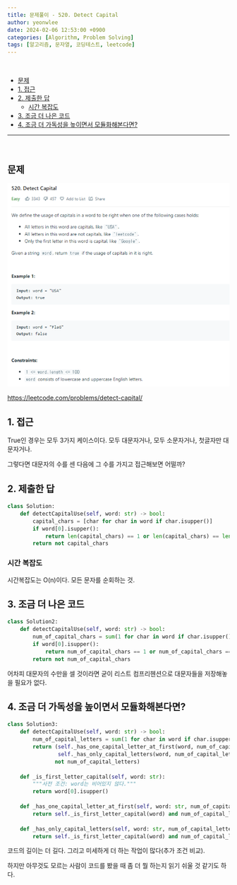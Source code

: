 ```yaml
---
title: 문제풀이 - 520. Detect Capital
author: yeonwlee
date: 2024-02-06 12:53:00 +0900
categories: [Algorithm, Problem Solving]
tags: [알고리즘, 문자열, 코딩테스트, leetcode]
---
```


<br>

- [문제](#문제)
- [1. 접근](#1-접근)
- [2. 제출한 답](#2-제출한-답)
  - [시간 복잡도](#시간-복잡도)
- [3. 조금 더 나은 코드](#3-조금-더-나은-코드)
- [4. 조금 더 가독성을 높이면서 모듈화해본다면?](#4-조금-더-가독성을-높이면서-모듈화해본다면)

---

<br>

## 문제

![image alt 문제](/assets/img/post/2024-02-06-problemsolving-leetcode-520-detect-capital/img0.png)

<https://leetcode.com/problems/detect-capital/>

## 1. 접근

True인 경우는 모두 3가지 케이스이다.
모두 대문자거나, 모두 소문자거나, 첫글자만 대문자거나.

그렇다면 대문자의 수를 센 다음에 그 수를 가지고 접근해보면 어떨까?

## 2. 제출한 답

```python
class Solution:
    def detectCapitalUse(self, word: str) -> bool:
        capital_chars = [char for char in word if char.isupper()]
        if word[0].isupper():
            return len(capital_chars) == 1 or len(capital_chars) == len(word)
        return not capital_chars
```

### 시간 복잡도

시간복잡도는 O(n)이다. 모든 문자를 순회하는 것.

## 3. 조금 더 나은 코드

```python
class Solution2:
    def detectCapitalUse(self, word: str) -> bool:
        num_of_capital_chars = sum(1 for char in word if char.isupper())
        if word[0].isupper():
            return num_of_capital_chars == 1 or num_of_capital_chars == len(word)
        return not num_of_capital_chars
```

어차피 대문자의 수만을 셀 것이라면 굳이 리스트 컴프리헨션으로 대문자들을 저장해놓을 필요가 없다.

## 4. 조금 더 가독성을 높이면서 모듈화해본다면?

```python
class Solution3:
    def detectCapitalUse(self, word: str) -> bool:
        num_of_capital_letters = sum(1 for char in word if char.isupper())
        return (self._has_one_capital_letter_at_first(word, num_of_capital_letters) or
                self._has_only_capital_letters(word, num_of_capital_letters) or
               not num_of_capital_letters)

    def _is_first_letter_capital(self, word: str):
        """사전 조건: word는 비어있지 않다."""
        return word[0].isupper()

    def _has_one_capital_letter_at_first(self, word: str, num_of_capital_letters: int):
        return self._is_first_letter_capital(word) and num_of_capital_letters == 1

    def _has_only_capital_letters(self, word: str, num_of_capital_letters: int):
        return self._is_first_letter_capital(word) and num_of_capital_letters == len(word)
```

코드의 길이는 더 길다. 그리고 미세하게 더 하는 작업이 많다(추가 조건 비교).

하지만 아무것도 모르는 사람이 코드를 봤을 때 좀 더 뭘 하는지 읽기 쉬울 것 같기도 하다.
